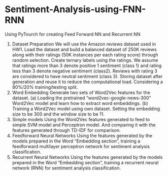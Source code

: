 # Sentiment-Analysis-using-FNN-RNN
Using PyTourch for creating Feed Forward NN and Recurrent NN
1. Dataset Preparation
We will use the Amazon reviews dataset used in HW1. Load the dataset and build a balanced dataset of 250K reviews along with their ratings (50K
instances per each rating score) through random selection. Create ternary labels using the ratings. We assume that ratings more than 3 denote positive 1 sentiment (class 1) and rating less than 3 denote negative sentiment (class2). Reviews with rating 3 are considered to have neutral sentiment (class 3).
Storing dataset after generation and reuse it to reduce the computational load. Considering a 80%/20% training/testing split.
2. Word Embedding 
Generate two sets of Word2Vec features for the dataset. 
(a) 
Loading the pretrained “word2vec-google-news-300” Word2Vec model and learn how to extract word embeddings.
(b) 
Training a Word2Vec model using own dataset. Setting the embedding size
to be 300 and the window size to be 11. 
3. Simple models 
Using the Word2Vec features generated to feed to simple SVM model and Perceptron model. And comparing it with the features generated through TD-IDF for comparison.
4. Feedforward Neural Networks 
Using the features  generated by the models prepared in the Word “Embedding section”, training a feedforward multilayer perceptron network for sentiment analysis classification. 
5. Recurrent Neural Networks 
Using the features  generated by the models prepared in the Word “Embedding section”, training a recurrent neural network (RNN) for sentiment analysis classification. 
